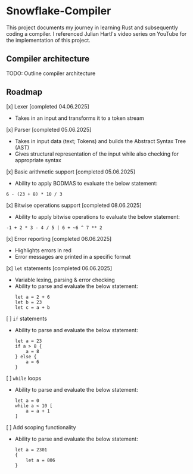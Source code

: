 # Snowflake-Compiler
This project documents my journey in learning Rust and subsequently coding a compiler. I referenced Julian Hartl's video series on YouTube for the implementation of this project.

## Compiler architecture
TODO: Outline compiler architecture

## Roadmap

[x] Lexer [completed 04.06.2025]
* Takes in an input and transforms it to a token stream

[x] Parser [completed 05.06.2025]
* Takes in input data (text; Tokens) and builds the Abstract Syntax Tree (AST)
* Gives structural representation of the input while also checking for appropriate syntax

[x] Basic arithmetic support [completed 05.06.2025]
* Ability to apply BODMAS to evaluate the below statement:
```
6 - (23 + 8) * 10 / 3
```

[x] Bitwise operations support [completed 08.06.2025]
* Ability to apply bitwise operations to evaluate the below statement:
```
-1 + 2 * 3 - 4 / 5 | 6 + ~6 ^ 7 ** 2
```

[x] Error reporting [completed 06.06.2025]
* Highlights errors in red
* Error messages are printed in a specific format

[x] `let` statements [completed 06.06.2025]
* Variable lexing, parsing & error checking
* Ability to parse and evaluate the below statement:
    ```
    let a = 2 + 6
    let b = 23
    let c = a + b
    ```

[ ] `if` statements
* Ability to parse and evaluate the below statement:
    ```
    let a = 23
    if a > 8 {
        a = 8
    } else {
        a = 6
    }
    ```

[ ] `while` loops
* Ability to parse and evaluate the below statement:
    ```
    let a = 0
    while a < 10 [
        a = a + 1
    ]
    ```

[ ] Add scoping functionality
* Ability to parse and evaluate the below statement:
    ```
    let a = 2301
    {
        let a = 806
    }
    ```
